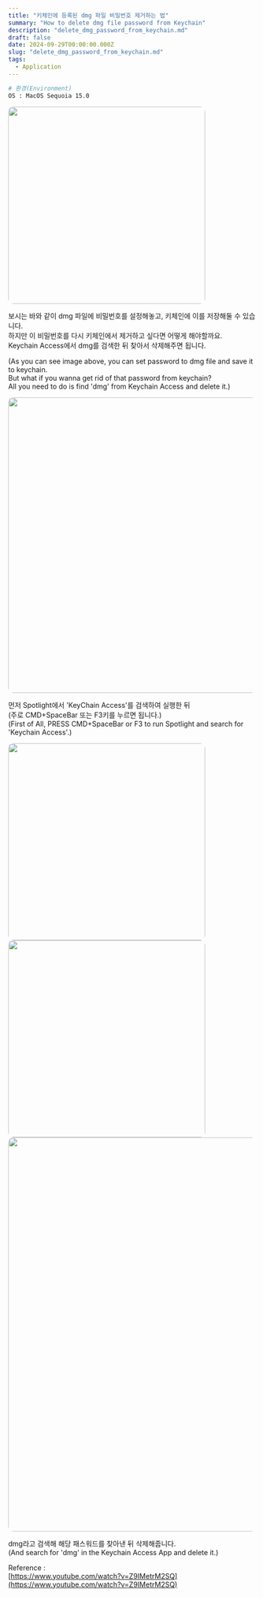 ```yaml
---
title: "키체인에 등록된 dmg 파일 비밀번호 제거하는 법"
summary: "How to delete dmg file password from Keychain"
description: "delete_dmg_password_from_keychain.md"
draft: false
date: 2024-09-29T00:00:00.000Z
slug: "delete_dmg_password_from_keychain.md"
tags:
  - Application
---
```


```bash
# 환경(Environment)
OS : MacOS Sequoia 15.0
```

<img style='border-radius: 10px' src="/../../images/2024/2024-09-29_1_delete_dmg_password_from_keychain/1.png" width="400">  
<br>

보시는 바와 같이 dmg 파일에 비밀번호를 설정해놓고, 키체인에 이를 저장해둘 수 있습니다.  
하지만 이 비밀번호를 다시 키체인에서 제거하고 싶다면 어떻게 해야할까요.  
Keychain Access에서 dmg를 검색한 뒤 찾아서 삭제해주면 됩니다.  

(As you can see image above, you can set password to dmg file and save it to keychain.  
But what if you wanna get rid of that password from keychain?  
All you need to do is find 'dmg' from Keychain Access and delete it.)  

<img style=' border-radius: 10px' src="/../../images/2024/2024-09-29_1_delete_dmg_password_from_keychain/2.png" width="600">  
<br>

먼저 Spotlight에서 'KeyChain Access'를 검색하여 실행한 뒤  
(주로 CMD+SpaceBar 또는 F3키를 누르면 됩니다.)  
(First of All, PRESS CMD+SpaceBar or F3 to run Spotlight and search for 'Keychain Access'.)

<img style='border-radius: 10px' src="/../../images/2024/2024-09-29_1_delete_dmg_password_from_keychain/3.png" width="400">  
<br>

<img style='border-radius: 10px' src="/../../images/2024/2024-09-29_1_delete_dmg_password_from_keychain/4.png" width="400">  
<br>

<img style='border-radius: 10px' src="/../../images/2024/2024-09-29_1_delete_dmg_password_from_keychain/5.png" width="800">  
<br>

dmg라고 검색해 해당 패스워드를 찾아낸 뒤 삭제해줍니다.  
(And search for 'dmg' in the Keychain Access App and delete it.)

Reference :   
[https://www.youtube.com/watch?v=Z9IMetrM2SQ](https://www.youtube.com/watch?v=Z9IMetrM2SQ)